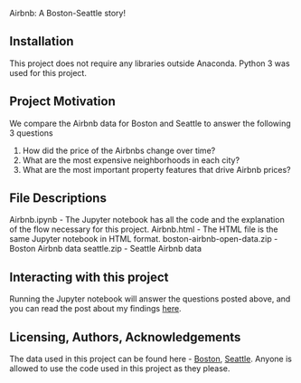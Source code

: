Airbnb: A Boston-Seattle story!

## Installation

This project does not require any libraries outside Anaconda. Python 3 was used for this project.

## Project Motivation

We compare the Airbnb data for Boston and Seattle to answer the following 3 questions

1. How did the price of the Airbnbs change over time?
2. What are the most expensive neighborhoods in each city?
3. What are the most important property features that drive Airbnb prices?

## File Descriptions

Airbnb.ipynb - The Jupyter notebook has all the code and the explanation of the flow necessary for this project.
Airbnb.html - The HTML file is the same Jupyter notebook in HTML format.
boston-airbnb-open-data.zip - Boston Airbnb data
seattle.zip - Seattle Airbnb data

## Interacting with this project

Running the Jupyter notebook will answer the questions posted above, and you can read the post about my findings [here](https://medium.com/@araman520/airbnb-a-boston-seattle-story-6bb52ebb56bc).

## Licensing, Authors, Acknowledgements

The data used in this project can be found here - [Boston](https://www.kaggle.com/airbnb/boston), [Seattle](https://www.kaggle.com/airbnb/seattle/data).
Anyone is allowed to use the code used in this project as they please.
